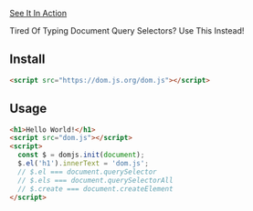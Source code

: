 [See It In Action](test.html)

Tired Of Typing Document Query Selectors? Use This Instead!

## Install
```html
<script src="https://dom.js.org/dom.js"></script>
```

## Usage
```html
<h1>Hello World!</h1>
<script src="dom.js"></script>
<script>
  const $ = domjs.init(document);
  $.el('h1').innerText = 'dom.js';
  // $.el === document.querySelector
  // $.els === document.querySelectorAll
  // $.create === document.createElement
</script>
```

